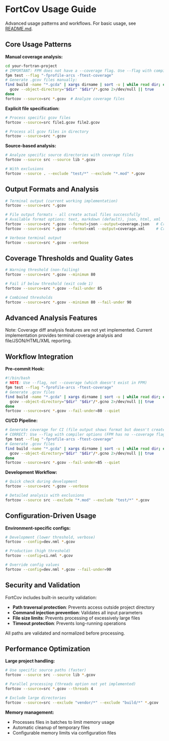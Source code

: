 # FortCov Usage Guide

Advanced usage patterns and workflows. For basic usage, see [README.md](../../README.md).

## Core Usage Patterns

**Manual coverage analysis:**
```bash
cd your-fortran-project
# IMPORTANT: FPM does not have a --coverage flag. Use --flag with compiler options:
fpm test --flag "-fprofile-arcs -ftest-coverage"
# Generate .gcov files manually:
find build -name "*.gcda" | xargs dirname | sort -u | while read dir; do
  gcov --object-directory="$dir" "$dir"/*.gcno 2>/dev/null || true
done
fortcov --source=src *.gcov  # Analyze coverage files
```

**Explicit file specification:**
```bash
# Process specific gcov files
fortcov --source=src file1.gcov file2.gcov

# Process all gcov files in directory
fortcov --source=src *.gcov
```

**Source-based analysis:**
```bash
# Analyze specific source directories with coverage files
fortcov --source src --source lib *.gcov

# With exclusions
fortcov --source . --exclude "test/*" --exclude "*.mod" *.gcov
```

## Output Formats and Analysis

```bash
# Terminal output (current working implementation)
fortcov --source=src *.gcov

# File output formats - all create actual files successfully  
# Available format options: text, markdown (default), json, html, xml
fortcov --source=src *.gcov --format=json --output=coverage.json   # Creates JSON file
fortcov --source=src *.gcov --format=xml --output=coverage.xml     # Creates XML file

# Verbose terminal output
fortcov --source=src *.gcov --verbose
```

## Coverage Thresholds and Quality Gates

```bash
# Warning threshold (non-failing)
fortcov --source=src *.gcov --minimum 80

# Fail if below threshold (exit code 1)
fortcov --source=src *.gcov --fail-under 85

# Combined thresholds
fortcov --source=src *.gcov --minimum 80 --fail-under 90
```

## Advanced Analysis Features

Note: Coverage diff analysis features are not yet implemented. Current implementation provides terminal coverage analysis and file/JSON/HTML/XML reporting.

## Workflow Integration

**Pre-commit Hook:**
```bash
#!/bin/bash
# NOTE: Use --flag, not --coverage (which doesn't exist in FPM)
fpm test --flag "-fprofile-arcs -ftest-coverage"
# Generate .gcov files
find build -name "*.gcda" | xargs dirname | sort -u | while read dir; do
  gcov --object-directory="$dir" "$dir"/*.gcno 2>/dev/null || true
done
fortcov --source=src *.gcov --fail-under=80 --quiet
```

**CI/CD Pipeline:**
```bash
# Generate coverage for CI (file output shows format but doesn't create files)
# CORRECT: Use --flag with compiler options (FPM has no --coverage flag)
fpm test --flag "-fprofile-arcs -ftest-coverage"
# Generate .gcov files
find build -name "*.gcda" | xargs dirname | sort -u | while read dir; do
  gcov --object-directory="$dir" "$dir"/*.gcno 2>/dev/null || true
done
fortcov --source=src *.gcov --fail-under=85 --quiet
```

**Development Workflow:**
```bash
# Quick check during development
fortcov --source=src *.gcov --verbose

# Detailed analysis with exclusions
fortcov --source src --exclude "*.mod" --exclude "test/*" *.gcov
```

## Configuration-Driven Usage

**Environment-specific configs:**
```bash
# Development (lower threshold, verbose)
fortcov --config=dev.nml *.gcov

# Production (high threshold)
fortcov --config=ci.nml *.gcov

# Override config values
fortcov --config=dev.nml *.gcov --fail-under=90
```

## Security and Validation

FortCov includes built-in security validation:

- **Path traversal protection**: Prevents access outside project directory
- **Command injection prevention**: Validates all input parameters
- **File size limits**: Prevents processing of excessively large files
- **Timeout protection**: Prevents long-running operations

All paths are validated and normalized before processing.

## Performance Optimization

**Large project handling:**
```bash
# Use specific source paths (faster)
fortcov --source src --source lib *.gcov

# Parallel processing (threads option not yet implemented)
fortcov --source=src *.gcov --threads 4

# Exclude large directories
fortcov --source=src --exclude "vendor/*" --exclude "build/*" *.gcov
```

**Memory management:**
- Processes files in batches to limit memory usage
- Automatic cleanup of temporary files
- Configurable memory limits via configuration files
